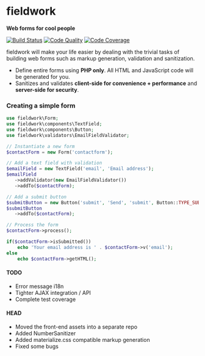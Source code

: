 fieldwork
===========
**Web forms for cool people**

[![Build Status][travis-image]][travis-url]
[![Code Quality][scrutinizer-g-image]][scrutinizer-g-url]
[![Code Coverage][coveralls-image]][coveralls-url]

fieldwork will make your life easier by dealing with the trivial tasks of building web forms such as markup generation, validation and sanitization.

 - Define entire forms using **PHP only**. All HTML and JavaScript code will be generated for you.
 - Sanitizes and validates **client-side for convenience + performance** and **server-side for security**.

### Creating a simple form

```php
use fieldwork\Form;
use fieldwork\components\TextField;
use fieldwork\components\Button;
use fieldwork\validators\EmailFieldValidator;

// Instantiate a new form
$contactForm = new Form('contactform');

// Add a text field with validation
$emailField = new TextField('email', 'Email address');
$emailField
   ->addValidator(new EmailFieldValidator())
   ->addTo($contactForm);

// Add a submit button
$submitButton = new Button('submit', 'Send', 'submit', Button::TYPE_SUBMIT);
$submitButton
   ->addTo($contactForm);

// Process the form
$contactForm->process();

if($contactForm->isSubmitted())
    echo 'Your email address is ' . $contactForm->v('email');
else
    echo $contactForm->getHTML();
```

#### TODO

 - Error message i18n
 - Tighter AJAX integration / API
 - Complete test coverage
 
#### HEAD

 - Moved the front-end assets into a separate repo
 - Added NumberSanitizer
 - Added materialize.css compatible markup generation
 - Fixed some bugs

[travis-image]: https://img.shields.io/travis/jmversteeg/fieldwork.svg?style=flat-square
[travis-url]: https://travis-ci.org/jmversteeg/fieldwork

[scrutinizer-g-image]: https://img.shields.io/scrutinizer/g/jmversteeg/fieldwork.svg?style=flat-square
[scrutinizer-g-url]: https://scrutinizer-ci.com/g/jmversteeg/fieldwork/

[coveralls-image]: https://img.shields.io/coveralls/jmversteeg/fieldwork.svg?style=flat-square
[coveralls-url]: https://coveralls.io/r/jmversteeg/fieldwork